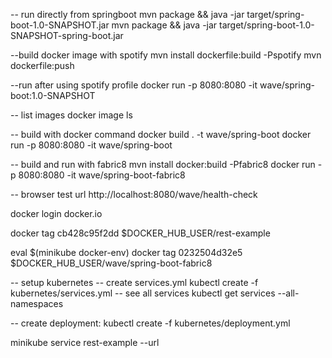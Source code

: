 -- run directly from springboot
mvn package && java -jar target/spring-boot-1.0-SNAPSHOT.jar
mvn package && java -jar target/spring-boot-1.0-SNAPSHOT-spring-boot.jar

--build docker image with spotify
mvn install dockerfile:build -Pspotify
mvn dockerfile:push

--run after using spotify profile
docker run -p 8080:8080 -it wave/spring-boot:1.0-SNAPSHOT


-- list images
docker image ls

-- build with docker command
docker build . -t wave/spring-boot
docker run -p 8080:8080 -it wave/spring-boot


-- build and run with fabric8
mvn install docker:build -Pfabric8
docker run -p 8080:8080 -it wave/spring-boot-fabric8



-- browser test url
http://localhost:8080/wave/health-check



docker login docker.io

docker tag  cb428c95f2dd $DOCKER_HUB_USER/rest-example

eval $(minikube docker-env)
docker tag  0232504d32e5 $DOCKER_HUB_USER/wave/spring-boot-fabric8

-- setup kubernetes
-- create services.yml
    kubectl create -f kubernetes/services.yml
-- see all services
    kubectl get services --all-namespaces


-- create deployment:
kubectl create -f kubernetes/deployment.yml



minikube service rest-example --url

